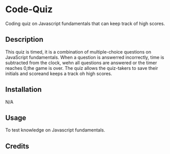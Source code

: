 # Code-Quiz
Coding quiz on Javascript fundamentals that can keep track of high scores.

## Description
This quiz is timed, it is a combination of multiple-choice questions on JavaScript fundamentals. 
When a question is answerred incorrectly, time is subtracted from the clock, wehn all questions are answered or the timer reaches 0,the game is over.
The quiz allows the quiz-takers to save their initials and scoreand keeps a track oh high scores.

## Installation
N/A

## Usage
To test knowledge on Javascript fundamentals.

## Credits